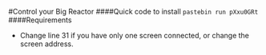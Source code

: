 #Control your Big Reactor
####Quick code to install
`pastebin run pXxu0GRt`
####Requirements
- Change line 31 if you have only one screen connected, or change the screen address.
